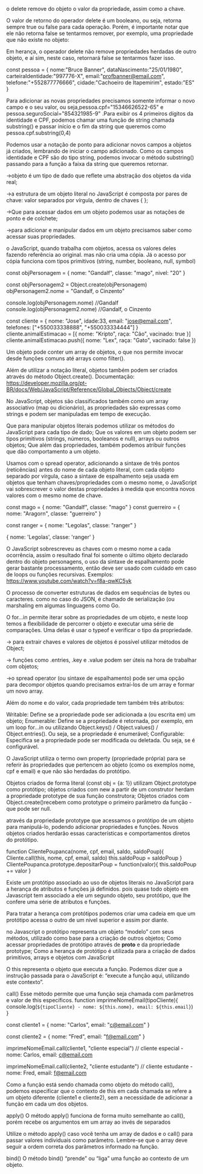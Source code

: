  o delete remove do objeto o valor da propriedade, assim como a chave.

 O valor de retorno do operador delete é um booleano, ou seja, retorna sempre true ou false para cada operação. Porém, é importante notar que ele não retorna false se tentarmos remover, por exemplo, uma propriedade que não existe no objeto:

Em herança, o operador delete não remove propriedades herdadas de outro objeto, e aí sim, neste caso, retornará false se tentarmos fazer isso. 

const pessoa = {
   nome:"Bruce Banner",
   dataNascimento:"25/01/1980",
   carteiraIdentidade:"997776-X",
   email:"profbanner@email.com",
   telefone:"+552877776666",
   cidade:"Cachoeiro de Itapemirim",
   estado:"ES"
}

Para adicionar as novas propriedades precisamos somente informar o novo campo e o seu valor, ou seja,pessoa.cpf="15346626522-65" e pessoa.seguroSocial="854321985-9" .Para exibir os 4 primeiros dígitos da identidade e CPF, podemos chamar uma função de string chamada substring() e passar início e o fim da string que queremos como pessoa.cpf.substring(0,4)

Podemos usar a notação de ponto para adicionar novos campos a objetos já criados, lembrando de iniciar o campo adicionado. Como os campos identidade e CPF são do tipo string, podemos invocar o método substring() passando para a função a faixa da string que queremos retornar.

->objeto é um tipo de dado que reflete uma abstração dos objetos da vida real;

->a estrutura de um objeto literal no JavaScript é composta por pares de chave: valor separados por vírgula, dentro de chaves { };

->Que para acessar dados em um objeto podemos usar as notações de ponto e de colchete;

->para adicionar e manipular dados em um objeto precisamos saber como acessar suas propriedades.

o JavaScript, quando trabalha com objetos, acessa os valores deles fazendo referência ao original. mas não cria uma cópia. Já o acesso por cópia funciona com tipos primitivos (string, number, booleano, null, symbol)

const objPersonagem = {
 nome: "Gandalf",
 classe: "mago",
 nivel: "20"
}

const objPersonagem2 = Object.create(objPersonagem)
objPersonagem2.nome = "Gandalf, o Cinzento"

console.log(objPersonagem.nome) //Gandalf
console.log(objPersonagem2.nome) //Gandalf, o Cinzento

const cliente = {
 nome: "Jose",
 idade:33,
 email: "jose@email.com",
 telefones: ["+550033338888", "+550033334444"]
}
 cliente.animalEstimacao = [{
 nome: "Kripto",
 raça: "Cão",
 vacinado: true
}]
 cliente.animalEstimacao.push({
 nome: "Lex",
 raça: "Gato",
 vacinado: false
})

Um objeto pode conter um array de objetos, o que nos permite invocar desde funções comuns até arrays como filter().

Além de utilizar a notação literal, objetos também podem ser criados através do método Object.create(). Documentação: https://developer.mozilla.org/pt-BR/docs/Web/JavaScript/Reference/Global_Objects/Object/create

No JavaScript, objetos são classificados também como um array associativo (map ou dicionário), as propriedades são expressas como strings e podem ser manipuladas em tempo de execução.

Que para manipular objetos literais podemos utilizar os métodos do JavaScript para cada tipo de dado;
Que os valores em um objeto podem ser tipos primitivos (strings, números, booleanos e null), arrays ou outros objetos;
Que além das propriedades, também podemos atribuir funções que dão comportamento a um objeto.

Usamos com o spread operator, adicionando a sintaxe de três pontos (reticências) antes do nome de cada objeto literal, com cada objeto separado por vírgula, caso a sintaxe de espalhamento seja usada em objetos que tenham chaves/propriedades com o mesmo nome, o JavaScript vai sobrescrever o valor destas propriedades à medida que encontra novos valores com o mesmo nome de chave.

const mago = {
 nome: "Gandalf",
 classe: "mago"
}
 const guerreiro = {
 nome: "Aragorn",
 classe: "guerreiro"
}

const ranger = {
 nome: "Legolas",
 classe: "ranger"
}

{ nome: 'Legolas', classe: 'ranger' }

O JavaScript sobrescreveu as chaves com o mesmo nome a cada ocorrência, assim o resultado final foi somente o último objeto declarado dentro do objeto personagens, o uso da sintaxe de espalhamento pode gerar bastante processamento, então deve ser usado com cuidado em caso de loops ou funções recursivas. Exemplos: https://www.youtube.com/watch?v=f8a-qwKC5yk 

O processo de converter estruturas de dados em sequências de bytes ou caracteres. como no caso do JSON, é chamado de serialização (ou marshaling em algumas linguagens como Go.

 O for...in permite iterar sobre as propriedades de um objeto, e neste loop temos a flexibilidade de percorrer o objeto e executar uma série de comparações. Uma delas é usar o typeof e verificar o tipo da propriedade.

 -> para extrair chaves e valores de objetos é possível utilizar métodos de Object;

-> funções como .entries, .key e .value podem ser úteis na hora de trabalhar com objetos;

->o spread operator (ou sintaxe de espalhamento) pode ser uma opção para decompor objetos quando precisamos extraí-los de um array e formar um novo array.

Além do nome e do valor, cada propriedade tem também três atributos:

Writable: Define se a propriedade pode ser adicionada a (ou escrita em) um objeto;
Enumerable: Define se a propriedade é retornada, por exemplo, em um loop for...in ou utilizando Object.keys() / Object.values() / Object.entries(). Ou seja, se a propriedade é enumerável;
Configurable: Especifica se a propriedade pode ser modificada ou deletada. Ou seja, se é configurável.

O JavaScript utiliza o termo own property (propriedade própria) para se referir às propriedades que pertencem ao objeto (como os exemplos nome, cpf e email) e que não são herdadas do protótipo.

Objetos criados de forma literal (const obj = {a: 1}) utilizam Object.prototype como protótipo; objetos criados com new a partir de um construtor herdam a propriedade prototype de sua função construtora; Objetos criados com Object.create()recebem como prototype o primeiro parâmetro da função - que pode ser null.

 através da propriedade prototype que acessamos o protótipo de um objeto para manipulá-lo, podendo adicionar propriedades e funções. Novos objetos criados herdarão essas características e comportamentos diretos do protótipo.

 function ClientePoupanca(nome, cpf, email, saldo, saldoPoup){
 Cliente.call(this, nome, cpf, email, saldo)
 this.saldoPoup = saldoPoup
}
ClientePoupanca.prototype.depositarPoup = function(valor){
 this.saldoPoup += valor
}

Existe um protótipo associado ao uso de objetos literais no JavaScript para a herança de atributos e funções já definidos. pois quase todo objeto em Javascript tem associado a ele um segundo objeto, seu protótipo, que lhe confere uma série de atributos e funções.

Para tratar a herança com protótipos podemos criar uma cadeia em que um protótipo acessa o outro de um nível superior e assim por diante.

no Javascript o protótipo representa um objeto “modelo” com seus métodos, utilizado como base para a criação de outros objetos;
Como acessar propriedades de protótipo através de __proto__ e da propriedade prototype;
Como a herança de protótipo é utilizada para a criação de dados primitivos, arrays e objetos com JavaScript

O this representa o objeto que executa a função. Podemos dizer que a instrução passada para o JavaScript é: “execute a função aqui, utilizando este contexto”.

call()
Esse método permite que uma função seja chamada com parâmetros e valor de this específicos. 
function imprimeNomeEmail(tipoCliente){
 console.log(`${tipoCliente} - nome: ${this.nome}, email: ${this.email}`)
}

const cliente1 = {
 nome: "Carlos",
 email: "c@email.com"
}

const cliente2 = {
 nome: "Fred",
 email: "f@email.com"
}

imprimeNomeEmail.call(cliente1, "cliente especial")
// cliente especial - nome: Carlos, email: c@email.com

imprimeNomeEmail.call(cliente2, "cliente estudante")
// cliente estudante - nome: Fred, email: f@email.com

Como a função está sendo chamada como objeto do método call(), podemos especificar que o contexto de this em cada chamada se refere a um objeto diferente (cliente1 e cliente2), sem a necessidade de adicionar a função em cada um dos objetos.



apply()
O método apply() funciona de forma muito semelhante ao call(), porém recebe os argumentos em um array ao invés de separados


Utilize o método apply() caso você tenha um array de dados e o call() para passar valores individuais como parâmetro. Lembre-se que o array deve seguir a ordem correta dos parâmetros informado na função.

bind()
O método bind() “prende” ou “liga” uma função ao contexto de um objeto. 
